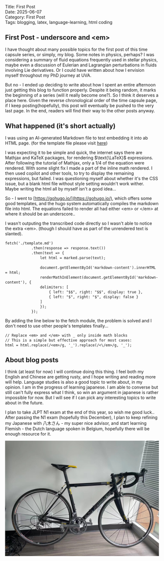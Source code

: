 <div class="yaml-meta">
Title: First Post<br>
Date: 2025-06-07<br>
Category: First Post<br>
Tags: blogging, latex, language-learning, html coding<br>
</div>

## First Post - underscore and \<em\>

I have thought about many possible topics for the first post of this time capsule series, or simply, my blog. Some notes in physics, perhaps? I was considering a summary of fluid equations frequently used in stellar physics, maybe even a discussion of Eulerian and Lagrangian perturbations in fluids involving Lie derivatives. Or I could have written about how I envision myself throughout my PhD journey at UVA.

But no - I ended up deciding to write about how I spent an entire afternoon just getting this blog to function properly. Despite it being random, it marks the beginning of a series (will it really become one?). So I think it deserves a place here. Given the reverse chronological order of the time capsule page, if I keep posting(hopefully), this post will eventually be pushed to the very last page. In the end, readers will find their way to the other posts anyway.

## What happened (it's short actually)

I was using an AI-generated Markdown file to test embedding it into ab HTML page. (for the template file please visit [here](/posts/template))

I was expecting it to be simple and quick, the internet says there are Mathjax and KaTeX packages, for rendering $\text{\LaTeX}$ expressions. After following the tutorial of Mathjax, only a $1/4$ of the equation were rendered. With some slight fix I made a part of the inline math rendered. I then used copilot and other tools, to try to display the remaining expressions, but failed. I was questioning myself about whether it's the CSS issue, but a blank html file without style setting wouldn't work wither. Maybe writing the html all by myself isn't a good idea...

So - I went to [https://gohugo.io/](https://gohugo.io/), which offers some good templates, and the hugo system automatically compiles the markdown file into html. The equations failed to render all had either \<em\> or \</em\> at where it should be an underscore..

I wasn't outputing the transcribed code directly so I wasn't able to notice the extra \<em\>. (though I should have as part of the unrendered text is slanted).
```
fetch('./template.md')
            .then(response => response.text())
            .then(text => {
                let html = marked.parse(text);

                document.getElementById('markdown-content').innerHTML = html;
                renderMathInElement(document.getElementById('markdown-content'), {
                delimiters: [
                    { left: "$$", right: "$$", display: true },
                    { left: "$", right: "$", display: false }
                ]
                });
            });
```

By adding the line below to the fetch module, the problem is solved and I don't need to use other people's templates finally...

```
// Replace <em> and </em> with _ only inside math blocks
// This is a simple but effective approach for most cases:
html = html.replace(/<em>/g, '_').replace(/<\/em>/g, '_');
```

## About blog posts

I think (at least for now) I will continue doing this thing. I feel both my English and Chinese are getting rusty, and I hope writing and reading more will help. Language studies is also a good topic to write about, in my opinion. I am in the progress of learning japanese. I am able to converse but still can't fully express what I think, so win an argument in japanese is rather impossible for now. But I will see if I can pick any interesting topics to write about in the future.

I plan to take JLPT N1 exam at the end of this year, so wish me good luck.. After passing the N1 exam (hopefully this December), I plan to keep refining my Japanese with 八木さん - my super nice advisor, and start learning Flemish - the Dutch language spoken in Belgium, hopefully there will be enough resource for it.

![My Ridley Flandrien Bike](./bike.jpg "My Ridley Flandrien Bike")